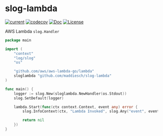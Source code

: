 # slog-lambda

[![current](https://img.shields.io/github/v/tag/maddiesch/slog-lambda.svg)](https://github.com/maddiesch/slog-lambda/releases)
[![codecov](https://codecov.io/gh/maddiesch/slog-lambda/graph/badge.svg?token=G27YB5T5J3)](https://codecov.io/gh/maddiesch/slog-lambda)
[![Doc](https://godoc.org/github.com/maddiesch/slog-lambda?status.svg)](https://pkg.go.dev/github.com/maddiesch/slog-lambda)
[![License](https://img.shields.io/github/license/maddiesch/slog-lambda)](./LICENSE)

AWS Lambda `slog.Handler`

```go
package main

import (
	"context"
	"log/slog"
	"os"

	"github.com/aws/aws-lambda-go/lambda"
	sloglambda "github.com/maddiesch/slog-lambda"
)

func main() {
	logger := slog.New(sloglambda.NewHandler(os.Stdout))
	slog.SetDefault(logger)

	lambda.Start(func(ctx context.Context, event any) error {
		slog.InfoContext(ctx, "Lambda Invoked", slog.Any("event", event))

		return nil
	})
}
```

